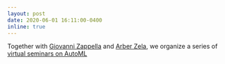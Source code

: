 ```yaml
---
layout: post
date: 2020-06-01 16:11:00-0400
inline: true
---
```


Together with [Giovanni Zappella](https://giovannizappella.github.io/) and [Arber Zela](https://ml.informatik.uni-freiburg.de/people/zela/index.html), we organize a series of [virtual seminars on AutoML](https://automl-seminars.github.io/)


